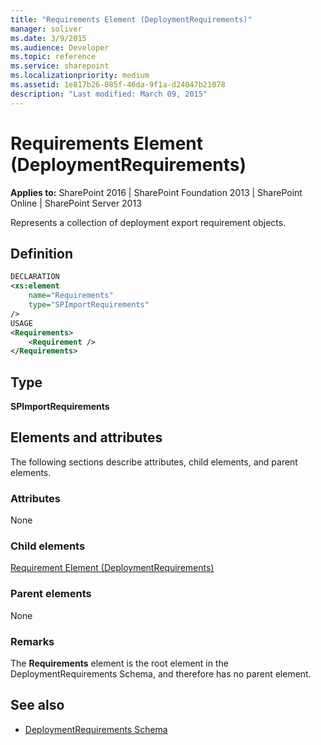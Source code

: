 ```yaml
---
title: "Requirements Element (DeploymentRequirements)"
manager: soliver
ms.date: 3/9/2015
ms.audience: Developer
ms.topic: reference
ms.service: sharepoint
ms.localizationpriority: medium
ms.assetid: 1e817b26-085f-46da-9f1a-d24047b21078
description: "Last modified: March 09, 2015"
---
```


# Requirements Element (DeploymentRequirements)

**Applies to:** SharePoint 2016 | SharePoint Foundation 2013 | SharePoint Online | SharePoint Server 2013
  
Represents a collection of deployment export requirement objects.

## Definition

```XML
DECLARATION
<xs:element 
    name="Requirements" 
    type="SPImportRequirements" 
/>
USAGE
<Requirements>
    <Requirement />
</Requirements>

```

## Type

**SPImportRequirements**
  
## Elements and attributes

The following sections describe attributes, child elements, and parent elements.

### Attributes

None
   
### Child elements

[Requirement Element (DeploymentRequirements)](requirement-element-deploymentrequirements.md)
   
### Parent elements

None
   
### Remarks

The **Requirements** element is the root element in the DeploymentRequirements Schema, and therefore has no parent element. 
  
## See also

- [DeploymentRequirements Schema](deploymentrequirements-schema.md)

